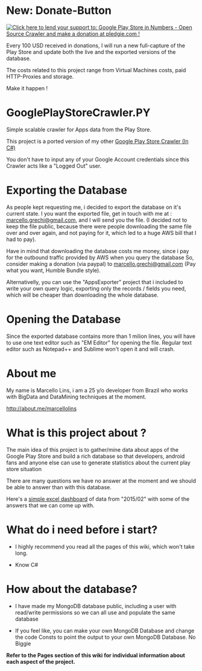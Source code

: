 New: Donate-Button
======================

<a href='https://pledgie.com/campaigns/28270'><img alt='Click here to lend your support to: Google Play Store in Numbers - Open Source Crawler and make a donation at pledgie.com !' src='https://pledgie.com/campaigns/28270.png?skin_name=chrome' border='0' ></a>

Every 100 USD received in donations, I will run a new full-capture of the Play Store and update both the live and the exported versions of the database. 

The costs related to this project range from Virtual Machines costs, paid HTTP-Proxies and storage.

Make it happen !

GooglePlayStoreCrawler.PY
======================

Simple scalable crawler for Apps data from the Play Store.

This project is a ported version of my other <a href="https://github.com/MarcelloLins/GooglePlayAppsCrawler">Google Play Store Crawler (In C#)</a>

You don't have to input any of your Google Account credentials since this Crawler acts like a "Logged Out" user.

# Exporting the Database
As people kept requesting me, i decided to export the database on it's current state.
I you want the exported file, get in touch with me at : marcello.grechi@gmail.com, and I will send you the file. (I decided not to keep the file public, because there were people downloading the same file 
over and over again, and not paying for it, which led to a huge AWS bill that I had to pay).

Have in mind that downloading the database costs me money, since i pay for the outbound traffic provided by AWS when you query the database
So, consider making a donation (via paypal) to marcello.grechi@gmail.com (Pay what you want, Humble Bundle style).

Alternativelly, you can use the "AppsExporter" project that i included to write your own query logic, exporting only the records / fields you need, which will be cheaper than downloading the whole database.

# Opening the Database

Since the exported database contains more than 1 milion lines, you will have to use one text editor such as "EM Editor" for opening the file. Regular text editor such as Notepad++ and Sublime won't open it and will crash.

# About me
My name is Marcello Lins, i am a 25 y/o developer from Brazil who works with BigData and DataMining techniques at the moment.

http://about.me/marcellolins

# What is this project about ? 

The main idea of this project is to gather/mine data about apps of the Google Play Store and build a rich database so that developers, android fans and anyone else can use to generate statistics about the current play store situation

There are many questions we have no answer at the moment and we should be able to answer than with this database.

Here's a <a href="https://s3.amazonaws.com/GooglePlayStore/Google%20Play%20Stats_2015_02.xlsx">simple excel dashboard</a> of data from "2015/02" with some of the answers that we can come up with. 

# What do i need before i start?

* I highly recommend you read all the pages of this wiki, which won't take long.

* Know C#

# How about the database?

* I have made my MongoDB database public, including a user with read/write permissions so we can all use and populate the same database

* If you feel like, you can make your own MongoDB Database and change the code Consts to point the output to your own MongoDB Database. No Biggie


**Refer to the Pages section of this wiki for individual information about each aspect of the project.**
